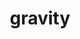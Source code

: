 ---
title: "gravity"
cc-type: hashtag
hashtag: gravity
related:
  - General Relativity
tags:
  - astronomy
  - physics
---